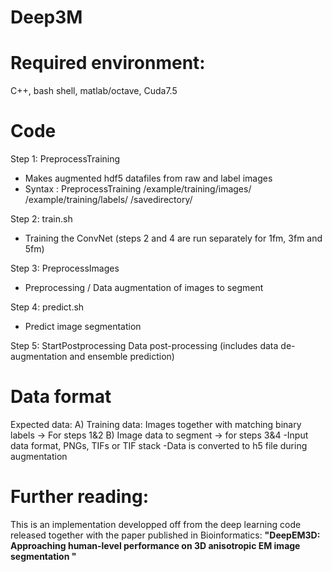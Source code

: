# Deep3M

# Required environment:
C++, bash shell, matlab/octave, Cuda7.5

# Code
Step 1: PreprocessTraining
- Makes augmented hdf5 datafiles from raw and label images
- Syntax : PreprocessTraining /example/training/images/ /example/training/labels/ /savedirectory/

Step 2: train.sh
- Training the ConvNet (steps 2 and 4 are run separately for 1fm, 3fm and 5fm)

Step 3: PreprocessImages
- Preprocessing / Data augmentation of images to segment

Step 4: predict.sh
- Predict image segmentation

Step 5: StartPostprocessing 
Data post-processing (includes data de-augmentation and ensemble prediction)


# Data format
Expected data:
A) Training data: Images together with matching binary labels -> For steps 1&2
B) Image data to segment -> for steps 3&4 
-Input data format, PNGs, TIFs or TIF stack
-Data is converted to h5 file during augmentation

# Further reading:
This is an implementation developped off from the deep learning code released together with the paper published in Bioinformatics: **"DeepEM3D: Approaching human-level performance on 3D anisotropic EM image segmentation "**
